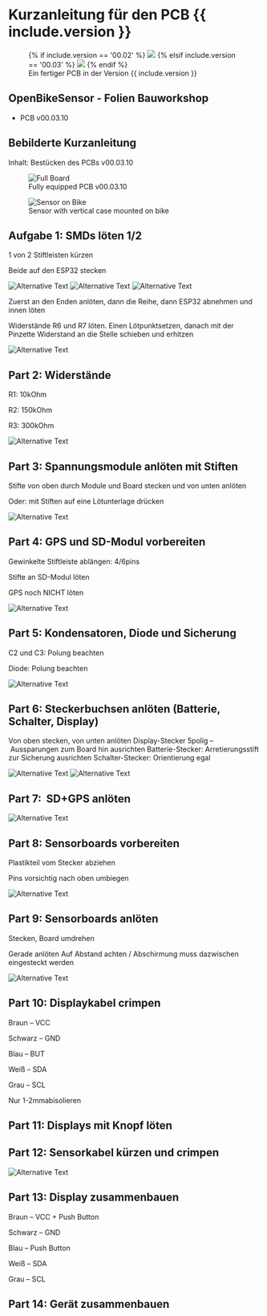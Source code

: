 # Kurzanleitung für den PCB {{ include.version }}

<figure>
  {% if include.version == '00.02' %}
  <img src="Grafiken/20200726_184611.jpg" class="inline"/>
  {% elsif include.version == '00.03' %}
  <img src="images/OpenBikeSensor_PCB_v00.03.10_Building_short5.jpg" class="inline"/>
  {% endif %}
  <figcaption>Ein fertiger PCB in der Version {{ include.version }}</figcaption>
</figure>

## OpenBikeSensor - Folien Bauworkshop

* PCB v00.03.10

## Bebilderte Kurzanleitung

Inhalt: Bestücken des PCBs v00\.03\.10
<figure>
  <img src="images/OpenBikeSensor_PCB_v00.03.10_Building_short0.jpg" alt="Full Board" class="inline"/>
  <figcaption>Fully equipped PCB v00.03.10</figcaption>
</figure>

<figure>
  <img src="images/OpenBikeSensor_PCB_v00.03.10_Building_short1.jpg" alt="Sensor on Bike" class="inline" />
  <figcaption>Sensor with vertical case mounted on bike</figcaption>
</figure>

## Aufgabe 1: SMDs löten 1/2

1 von 2 Stiftleisten kürzen

Beide auf den ESP32 stecken

<img src="images/OpenBikeSensor_PCB_v00.03.10_Building_short2.jpg" alt="Alternative Text" class="inline"  />

<img src="images/OpenBikeSensor_PCB_v00.03.10_Building_short3.jpg" alt="Alternative Text" class="inline"  />

<img src="images/OpenBikeSensor_PCB_v00.03.10_Building_short4.jpg" alt="Alternative Text" class="inline"  />

Zuerst an den Enden anlöten\, dann die Reihe\, dann ESP32 abnehmen und innen löten

Widerstände R6 und R7 löten\. Einen Lötpunktsetzen\, danach mit der Pinzette Widerstand an die Stelle schieben und erhitzen

<img src="images/OpenBikeSensor_PCB_v00.03.10_Building_short5.jpg" alt="Alternative Text" class="inline"  />

## Part 2: Widerstände

R1: 10kOhm

R2: 150kOhm

R3: 300kOhm

<img src="images/OpenBikeSensor_PCB_v00.03.10_Building_short6.jpg" alt="Alternative Text" class="inline"  />

## Part 3: Spannungsmodule anlöten mit Stiften

Stifte von oben durch Module und Board stecken und von unten anlöten

Oder: mit Stiften auf eine Lötunterlage drücken

<img src="images/OpenBikeSensor_PCB_v00.03.10_Building_short7.jpg" alt="Alternative Text" class="inline"  />

## Part 4: GPS und SD-Modul vorbereiten

Gewinkelte Stiftleiste ablängen: 4/6pins

Stifte an SD\-Modul löten

GPS noch NICHT löten

<img src="images/OpenBikeSensor_PCB_v00.03.10_Building_short8.jpg" alt="Alternative Text" class="inline"  />

## Part 5: Kondensatoren, Diode und Sicherung

C2 und C3: Polung beachten

Diode: Polung beachten

<img src="images/OpenBikeSensor_PCB_v00.03.10_Building_short9.jpg" alt="Alternative Text" class="inline"  />

## Part 6: Steckerbuchsen anlöten (Batterie, Schalter, Display)

Von oben stecken\, von unten anlöten
Display-Stecker 5polig – Aussparungen zum Board hin ausrichten
Batterie-Stecker: Arretierungsstift zur Sicherung ausrichten
Schalter-Stecker: Orientierung egal

<img src="images/OpenBikeSensor_PCB_v00.03.10_Building_short10.jpg" alt="Alternative Text" class="inline"  />

<img src="images/OpenBikeSensor_PCB_v00.03.10_Building_short11.jpg" alt="Alternative Text" class="inline"  />

## Part 7:  SD+GPS anlöten

<img src="images/OpenBikeSensor_PCB_v00.03.10_Building_short12.jpg" alt="Alternative Text" class="inline"  />

## Part 8: Sensorboards vorbereiten

Plastikteil vom Stecker abziehen

Pins vorsichtig nach oben umbiegen

<img src="images/OpenBikeSensor_PCB_v00.03.10_Building_short13.jpg" alt="Alternative Text" class="inline"  />

## Part 9: Sensorboards anlöten

Stecken\, Board umdrehen

Gerade anlöten
Auf Abstand achten / Abschirmung muss dazwischen eingesteckt werden

<img src="images/OpenBikeSensor_PCB_v00.03.10_Building_short14.jpg" alt="Alternative Text" class="inline"  />

## Part 10: Displaykabel crimpen

Braun – VCC

Schwarz – GND

Blau – BUT

Weiß – SDA

Grau – SCL

Nur 1\-2mmabisolieren

## Part 11: Displays mit Knopf löten

## Part 12: Sensorkabel kürzen und crimpen

<img src="images/OpenBikeSensor_PCB_v00.03.10_Building_short15.jpg" alt="Alternative Text" class="inline"  />

## Part 13: Display zusammenbauen

Braun – VCC \+ Push Button

Schwarz – GND

Blau – Push Button

Weiß – SDA

Grau – SCL

## Part 14: Gerät zusammenbauen

